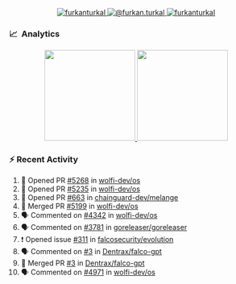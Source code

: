<p align="center">
  <a href="https://linkedin.com/in/furkanturkal" target="blank">
    <img src="https://img.shields.io/badge/linkedin-%230077B5.svg?&style=for-the-badge&logo=linkedin&logoColor=white" alt="furkanturkal" />
  </a>
  <a href="https://medium.com/@furkan.turkal" target="blank">
    <img src="https://img.shields.io/badge/medium-%2312100E.svg?&style=for-the-badge&logo=medium&logoColor=white" alt="@furkan.turkal" />
  </a>
  <a href="https://twitter.com/furkanturkaI" target="blank">
    <img src="https://img.shields.io/badge/Twitter-1DA1F2?style=for-the-badge&logo=twitter&logoColor=white" alt="furkanturkaI" />
  </a>
</p>

### 📈 &nbsp;Analytics

<p align="center">
  <a href="https://coderstats.net/github/#Dentrax">
    <img height="180em" src="https://github-readme-stats-eight-theta.vercel.app/api?username=Dentrax&show_icons=true&theme=algolia&include_all_commits=true&count_private=true&line_height=26"/>
    <img height="180em" src="https://github-readme-stats-eight-theta.vercel.app/api/top-langs/?username=Dentrax&layout=compact&langs_count=8&theme=algolia&line_height=26"/>
  </a>
</p>

### :zap: Recent Activity

<!--START_SECTION:activity-->
1. 💪 Opened PR [#5268](https://github.com/wolfi-dev/os/pull/5268) in [wolfi-dev/os](https://github.com/wolfi-dev/os)
2. 💪 Opened PR [#5235](https://github.com/wolfi-dev/os/pull/5235) in [wolfi-dev/os](https://github.com/wolfi-dev/os)
3. 💪 Opened PR [#663](https://github.com/chainguard-dev/melange/pull/663) in [chainguard-dev/melange](https://github.com/chainguard-dev/melange)
4. 🎉 Merged PR [#5199](https://github.com/wolfi-dev/os/pull/5199) in [wolfi-dev/os](https://github.com/wolfi-dev/os)
5. 🗣 Commented on [#4342](https://github.com/wolfi-dev/os/issues/4342#issuecomment-1706222078) in [wolfi-dev/os](https://github.com/wolfi-dev/os)
6. 🗣 Commented on [#3781](https://github.com/goreleaser/goreleaser/issues/3781#issuecomment-1706043523) in [goreleaser/goreleaser](https://github.com/goreleaser/goreleaser)
7. ❗ Opened issue [#311](https://github.com/falcosecurity/evolution/issues/311) in [falcosecurity/evolution](https://github.com/falcosecurity/evolution)
8. 🗣 Commented on [#3](https://github.com/Dentrax/falco-gpt/pull/3#issuecomment-1704685133) in [Dentrax/falco-gpt](https://github.com/Dentrax/falco-gpt)
9. 🎉 Merged PR [#3](https://github.com/Dentrax/falco-gpt/pull/3) in [Dentrax/falco-gpt](https://github.com/Dentrax/falco-gpt)
10. 🗣 Commented on [#4971](https://github.com/wolfi-dev/os/pull/4971#issuecomment-1699784195) in [wolfi-dev/os](https://github.com/wolfi-dev/os)
<!--END_SECTION:activity-->
